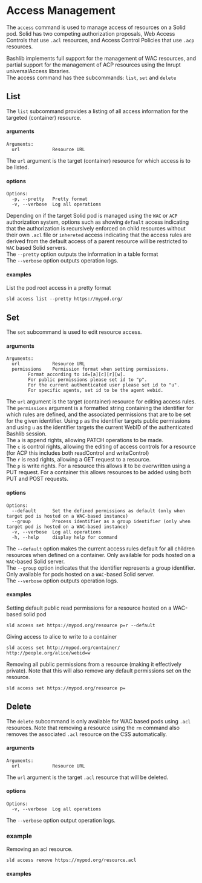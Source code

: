 # Access Management
The `access` command is used to manage access of resources on a Solid pod.
Solid has two competing authorization proposals, Web Access Controls that use `.acl` resources, 
and Access Control Policies that use `.acp` resources.

Bashlib implements full support for the management of WAC resources, and partial support for the management of ACP resources using the Inrupt universalAccess libraries.
<br />
The access command has thee subcommands: `list`, `set` and `delete`

## List
The `list` subcommand provides a listing of all access information for the targeted (container) resource.

#### arguments
```
Arguments:
  url            Resource URL
```
The `url` argument is the target (container) resource for which access is to be listed.

#### options
```
Options:
  -p, --pretty   Pretty format
  -v, --verbose  Log all operations
```
Depending on if the target Solid pod is managed using the `WAC` or `ACP`
authorization system, options such as showing `default` access indicating 
that the authorization is recursively enforced on child resources without their own `.acl` file
or `inhereted` access indicating that the access rules are derived from the default access of a parent resource
will be restricted to `WAC` based Solid servers.
<br />
The `--pretty` option outputs the information in a table format
<br />
The `--verbose` option outputs operation logs.


#### examples
List the pod root access in a pretty format
```
sld access list --pretty https://mypod.org/
```

## Set 
The `set` subcommand is used to edit resource access.

#### arguments
```
Arguments:
  url            Resource URL
  permissions    Permission format when setting permissions. 
        Format according to id=[a][c][r][w]. 
        For public permissions please set id to "p". 
        For the current authenticated user please set id to "u".
        For specific agents, set id to be the agent webid.
```
The `url` argument is the target (container) resource for editing access rules.
<br />
The `permissions` argument is a formatted string containing the identifier for
which rules are defined, and the associated permissions that are to be set for the
given identifier. Using `p` as the identifier targets public permissions and using `u`
as the identifier targets the current WebID of the authenticated Bashlib session.
<br />
The `a` is append rights, allowing PATCH operations to be made.
<br />
The `c` is control rights, allowing the editing of access controls for a resource (for ACP this includes both readControl and writeControl)
<br />
The `r` is read rights, allowing a GET request to a resource.
<br />
The `p` is write rights. For a resource this allows it to be overwritten using a PUT request. 
For a container this allows resources to be added using both PUT and POST requests.

#### options
```
Options:
  --default      Set the defined permissions as default (only when target pod is hosted on a WAC-based instance)
  --group        Process identifier as a group identifier (only when target pod is hosted on a WAC-based instance)
  -v, --verbose  Log all operations
  -h, --help     display help for command
```
The `--default` option makes the current access rules default for all children resources when defined on a container. Only available for pods hosted on a `WAC`-based Solid server.
<br />
The `--group` option indicates that the identifier represents a group identifier. Only available for pods hosted on a `WAC`-based Solid server.
<br />
The `--verbose` option outputs operation logs.

#### examples
Setting default public read permissions for a resource hosted on a WAC-based solid pod
```
sld access set https://mypod.org/resource p=r --default
```

Giving access to alice to write to a container
```
sld access set http://mypod.org/container/ http://people.org/alice/webid=w
```

Removing all public permissions from a resource (making it effectively private).
Note that this will also remove any default permissions set on the resource.
```
sld access set https://mypod.org/resource p=
```



## Delete
The `delete` subcommand is only available for WAC based pods using `.acl` resources.
Note that removing a resource using the `rm` command also removes the associated `.acl` resource on the CSS automatically.

#### arguments
```
Arguments:
  url            Resource URL
```
The `url` argument is the target `.acl` resource that will be deleted.

#### options
```
Options:
  -v, --verbose  Log all operations
```
The `--verbose` option output operation logs.

### example
Removing an acl resource.
```
sld access remove https://mypod.org/resource.acl
```


#### examples

